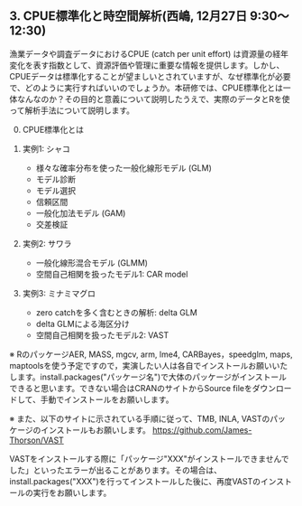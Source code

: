 
## 3. CPUE標準化と時空間解析(西嶋, 12月27日 9:30～12:30)

漁業データや調査データにおけるCPUE (catch per unit effort) は資源量の経年変化を表す指数として、資源評価や管理に重要な情報を提供します。しかし、CPUEデータは標準化することが望ましいとされていますが、なぜ標準化が必要で、どのように実行すればいいのでしょうか。本研修では、CPUE標準化とは一体なんなのか？その目的と意義について説明したうえで、実際のデータとRを使って解析手法について説明します。


0. CPUE標準化とは


1. 実例1: シャコ
   - 様々な確率分布を使った一般化線形モデル (GLM)
   - モデル診断
   - モデル選択
   - 信頼区間
   - 一般化加法モデル (GAM)
   - 交差検証


2. 実例2: サワラ
   - 一般化線形混合モデル (GLMM)
   - 空間自己相関を扱ったモデル1: CAR model


3. 実例3: ミナミマグロ
   - zero catchを多く含むときの解析: delta GLM
   - delta GLMによる海区分け
   - 空間自己相関を扱ったモデル2: VAST


※ RのパッケージAER, MASS, mgcv, arm, lme4, CARBayes，speedglm, maps, maptoolsを使う予定ですので，実演したい人は各自でインストールお願いいたします。install.packages("パッケージ名")で大体のパッケージがインストールできると思います。できない場合はCRANのサイトからSource fileをダウンロードして、手動でインストールをお願いします。

※ また、以下のサイトに示されている手順に従って、TMB, INLA, VASTのパッケージのインストールもお願いします。
https://github.com/James-Thorson/VAST

VASTをインストールする際に「パッケージ"XXX"がインストールできませんでした」といったエラーが出ることがあります。その場合は、install.packages("XXX")を行ってインストールした後に、再度VASTのインストールの実行をお願いします。
